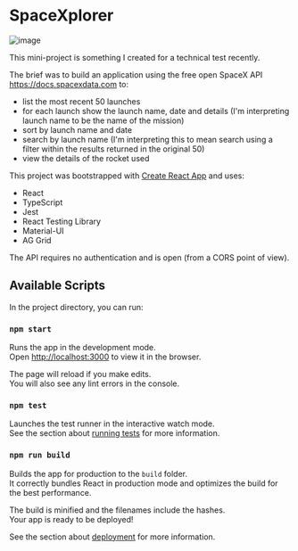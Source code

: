# SpaceXplorer

![image](https://user-images.githubusercontent.com/7680389/144451182-5d281f3d-7f9d-42ce-946e-4a6c6f3ffa29.png)

This mini-project is something I created for a technical test recently.

The brief was to build an application using the free open SpaceX API https://docs.spacexdata.com to:
- list the most recent 50 launches
- for each launch show the launch name, date and details (I'm interpreting launch name to be the name of the mission)
- sort by launch name and date
- search by launch name (I'm interpreting this to mean search using a filter within the results returned in the original 50)
- view the details of the rocket used

This project was bootstrapped with [Create React App](https://github.com/facebook/create-react-app) and uses:
- React
- TypeScript
- Jest
- React Testing Library
- Material-UI
- AG Grid

The API requires no authentication and is open (from a CORS point of view).

## Available Scripts

In the project directory, you can run:

### `npm start`

Runs the app in the development mode.\
Open [http://localhost:3000](http://localhost:3000) to view it in the browser.

The page will reload if you make edits.\
You will also see any lint errors in the console.

### `npm test`

Launches the test runner in the interactive watch mode.\
See the section about [running tests](https://facebook.github.io/create-react-app/docs/running-tests) for more information.

### `npm run build`

Builds the app for production to the `build` folder.\
It correctly bundles React in production mode and optimizes the build for the best performance.

The build is minified and the filenames include the hashes.\
Your app is ready to be deployed!

See the section about [deployment](https://facebook.github.io/create-react-app/docs/deployment) for more information.


